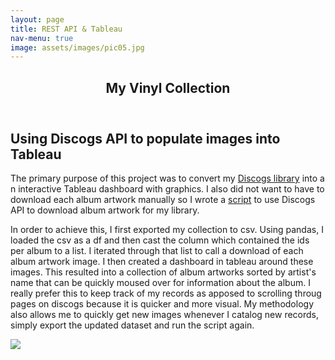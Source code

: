 ```yaml
---
layout: page
title: REST API & Tableau
nav-menu: true
image: assets/images/pic05.jpg
---
```


<!-- Main -->
<div id="main" class="alt">

<!-- One -->
<section id="one">
	<div class="inner">
		<header class="major">
			<h1>My Vinyl Collection</h1>
		</header>

<!-- Content -->
<h2 id="content">Using Discogs API to populate images into Tableau</h2>
<p> The primary purpose of this project was to convert my <a href="https://www.discogs.com/user/41-14/collection">Discogs library</a> into a n interactive Tableau dashboard with graphics. I also did not want to have to download each album artwork manually so I wrote a 
<a href="https://github.com/41-14/41-14.github.io/blob/master/AlbumArtGet.py">script</a> to use Discogs API to download album artwork for my library. </p>
<p>In order to achieve this, I first exported my collection to csv. Using pandas, I loaded the csv as a df and then cast the column which contained the ids per album to a list. I iterated through that list to call a download of each album artwork image. I then created a dashboard in tableau around these images.
This resulted into a collection of album artworks sorted by artist's name that can be quickly moused over for information about the album. I really prefer this to keep track of my records as apposed to scrolling throug pages on discogs because it is quicker and more visual. My methodology also allows me to quickly get new images whenever I catalog new records, simply export the updated dataset and run the script again.</p>
<div class='tableauPlaceholder' id='viz1592842696722' style='position: relative'><noscript><a href='#'><img alt=' ' src='https:&#47;&#47;public.tableau.com&#47;static&#47;images&#47;vi&#47;vinylcollection&#47;Sheet1&#47;1_rss.png' style='border: none' /></a></noscript><object class='tableauViz'  style='display:none;'><param name='host_url' value='https%3A%2F%2Fpublic.tableau.com%2F' /> <param name='embed_code_version' value='3' /> <param name='site_root' value='' /><param name='name' value='vinylcollection&#47;Sheet1' /><param name='tabs' value='no' /><param name='toolbar' value='yes' /><param name='static_image' value='https:&#47;&#47;public.tableau.com&#47;static&#47;images&#47;vi&#47;vinylcollection&#47;Sheet1&#47;1.png' /> <param name='animate_transition' value='yes' /><param name='display_static_image' value='yes' /><param name='display_spinner' value='yes' /><param name='display_overlay' value='yes' /><param name='display_count' value='yes' /><param name='language' value='en' /><param name='filter' value='publish=yes' /></object></div>                <script type='text/javascript'>                    var divElement = document.getElementById('viz1592842696722');                    var vizElement = divElement.getElementsByTagName('object')[0];                    vizElement.style.width='113%';vizElement.style.height=(divElement.offsetWidth*0.75)+'px';                    var scriptElement = document.createElement('script');                    scriptElement.src = 'https://public.tableau.com/javascripts/api/viz_v1.js';                    vizElement.parentNode.insertBefore(scriptElement, vizElement);                </script>
</div>